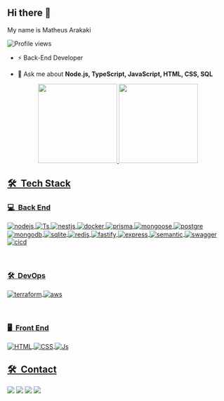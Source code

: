## Hi there 👋
My name is Matheus Arakaki
<p align="left"> <img src="https://komarev.com/ghpvc/?username=arakakimath&color=green" alt="Profile views" /> </p> 

- ⚡ Back-End Developer

- 💬 Ask me about **Node.js, TypeScript, JavaScript, HTML, CSS, SQL**

<div align="center" gap='1px'>
  <a href="https://github.com/devigorgarcia">
  <img height="180em" src="https://github-readme-stats.vercel.app/api?username=arakakimath&show_icons=true&theme=dracula&include_all_commits=true&count_private=true"/>
  <img height="180em" src="https://github-readme-stats.vercel.app/api/top-langs/?username=arakakimath&layout=compact&langs_count=7&theme=dracula"/>
</div>

## 🛠 &nbsp;Tech Stack

### :computer: &nbsp;Back End

<div style="display: inline_block">
  <img align="center" alt="nodejs"  src="https://img.shields.io/badge/Node.js-43853D?style=for-the-badge&logo=node.js&logoColor=white"/>
  <img align="center" alt="Ts"  src="https://img.shields.io/badge/TypeScript-007ACC?style=for-the-badge&logo=typescript&logoColor=white">
  <img align="center" alt="nestjs"  src="https://img.shields.io/badge/NestJS-E0234E?style=for-the-badge&logo=nestjs&logoColor=white">
  <img align="center" alt="docker"  src="https://img.shields.io/badge/Docker-2496ED?style=for-the-badge&logo=docker&logoColor=white" />
  <img align="center" alt="prisma"  src="https://img.shields.io/badge/Prisma-3982CE?style=for-the-badge&logo=Prisma&logoColor=white" /> 
  <img align="center" alt="mongoose"  src="https://img.shields.io/badge/Mongoose-880000?style=for-the-badge&logo=Mongoose&logoColor=white" />
  <img align="center" alt="postgre"  src="https://img.shields.io/badge/PostgreSQL-316192?style=for-the-badge&logo=postgresql&logoColor=white" /> 
  <img align="center" alt="mongodb"  src="https://img.shields.io/badge/MongoDB-47A248?style=for-the-badge&logo=MongoDB&logoColor=white" />
  <img align="center" alt="sqlite"  src="https://img.shields.io/badge/SQLite-003B57?style=for-the-badge&logo=sqlite&logoColor=white" />
  <img align="center" alt="redis"  src="https://img.shields.io/badge/Redis-FF4438?style=for-the-badge&logo=redis&logoColor=white" /> 
  <img align="center" alt="fastify"  src="https://img.shields.io/badge/fastify-000000?style=for-the-badge&logo=fastify&logoColor=white" /> 
  <img align="center" alt="express"  src="https://img.shields.io/badge/Express-000000?style=for-the-badge&logo=express&logoColor=white" />
  <img align="center" alt="semantic"  src="https://img.shields.io/badge/SemanticRelease-494949?style=for-the-badge&logo=semanticrelease&logoColor=white" />
  <img align="center" alt="swagger"  src="https://img.shields.io/badge/Swagger-85EA2D?style=for-the-badge&logo=swagger&logoColor=white" />
  <img align="center" alt="cicd"  src="https://img.shields.io/badge/CI/CD-43853D?style=for-the-badge&logoColor=white"/>
</div><br></br>

### 🛠️ &nbsp;DevOps

<div style="display: inline_block">
  <img align="center" alt="terraform"  src="https://img.shields.io/badge/Terraform-844FBA?style=for-the-badge&logo=Terraform&logoColor=white" />
  <img align="center" alt="aws"  src="https://img.shields.io/badge/AWS-232F3E?style=for-the-badge&logo=amazonwebservices&logoColor=white" />
</div><br></br>

### :desktop_computer: &nbsp;Front End

<div style="display: inline_block">
  <img align="center" alt="HTML"  src="https://img.shields.io/badge/HTML5-E34F26?style=for-the-badge&logo=html5&logoColor=white">
  <img align="center" alt="CSS"  src="https://img.shields.io/badge/CSS3-1572B6?style=for-the-badge&logo=css3&logoColor=white">
  <img align="center" alt="Js"  src="https://img.shields.io/badge/JavaScript-F7DF1E?style=for-the-badge&logo=javascript&logoColor=black">
</div>

## 🛠 &nbsp;Contact

<div>
  <a href="https://www.instagram.com/arakakimath/" target="_blank"><img src="https://img.shields.io/badge/-Instagram-%23E4405F?style=for-the-badge&logo=instagram&logoColor=white" target="_blank"></a>
  <a href = "mailto:arakakimath@gmail.com"><img src="https://img.shields.io/badge/-Gmail-%23333?style=for-the-badge&logo=gmail&logoColor=white" target="_blank"></a>
  <a href="https://www.linkedin.com/in/arakakimath/" target="_blank"><img src="https://img.shields.io/badge/-LinkedIn-%230077B5?style=for-the-badge" target="_blank"></a>
  <a href="https://app.rocketseat.com.br/me/arakakimath" target="_blank"><img src="https://img.shields.io/badge/-Rocketseat-%23E4405F?style=for-the-badge&logo=rocket&logoColor=white&color=purple" target="_blank"></a>
</div>

<!--
**arakakimath/arakakimath** is a ✨ _special_ ✨ repository because its `README.md` (this file) appears on your GitHub profile.

Here are some ideas to get you started:

- 🔭 I’m currently working on ...
- 🌱 I’m currently learning ...
- 👯 I’m looking to collaborate on ...
- 🤔 I’m looking for help with ...
- 💬 Ask me about ...
- 📫 How to reach me: ...
- 😄 Pronouns: ...
- ⚡ Fun fact: ...
-->
